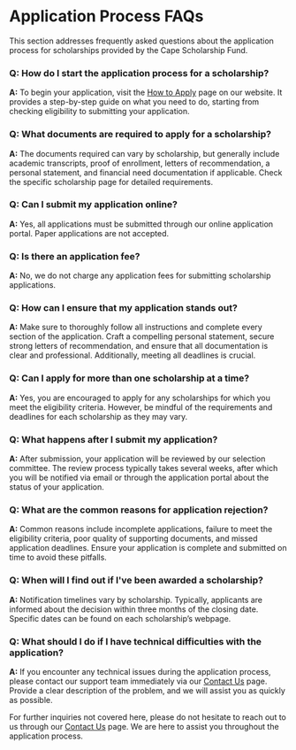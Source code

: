 # Application Process FAQs

This section addresses frequently asked questions about the application process for scholarships provided by the Cape Scholarship Fund.

### Q: How do I start the application process for a scholarship?

**A:** To begin your application, visit the [How to Apply](/how-to-apply) page on our website. It provides a step-by-step guide on what you need to do, starting from checking eligibility to submitting your application.

### Q: What documents are required to apply for a scholarship?

**A:** The documents required can vary by scholarship, but generally include academic transcripts, proof of enrollment, letters of recommendation, a personal statement, and financial need documentation if applicable. Check the specific scholarship page for detailed requirements.

### Q: Can I submit my application online?

**A:** Yes, all applications must be submitted through our online application portal. Paper applications are not accepted.

### Q: Is there an application fee?

**A:** No, we do not charge any application fees for submitting scholarship applications.

### Q: How can I ensure that my application stands out?

**A:** Make sure to thoroughly follow all instructions and complete every section of the application. Craft a compelling personal statement, secure strong letters of recommendation, and ensure that all documentation is clear and professional. Additionally, meeting all deadlines is crucial.

### Q: Can I apply for more than one scholarship at a time?

**A:** Yes, you are encouraged to apply for any scholarships for which you meet the eligibility criteria. However, be mindful of the requirements and deadlines for each scholarship as they may vary.

### Q: What happens after I submit my application?

**A:** After submission, your application will be reviewed by our selection committee. The review process typically takes several weeks, after which you will be notified via email or through the application portal about the status of your application.

### Q: What are the common reasons for application rejection?

**A:** Common reasons include incomplete applications, failure to meet the eligibility criteria, poor quality of supporting documents, and missed application deadlines. Ensure your application is complete and submitted on time to avoid these pitfalls.

### Q: When will I find out if I've been awarded a scholarship?

**A:** Notification timelines vary by scholarship. Typically, applicants are informed about the decision within three months of the closing date. Specific dates can be found on each scholarship’s webpage.

### Q: What should I do if I have technical difficulties with the application?

**A:** If you encounter any technical issues during the application process, please contact our support team immediately via our [Contact Us](/contact-us) page. Provide a clear description of the problem, and we will assist you as quickly as possible.

For further inquiries not covered here, please do not hesitate to reach out to us through our [Contact Us](/contact-us) page. We are here to assist you throughout the application process.

